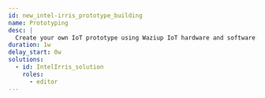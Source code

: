 ```yaml
---
id: new_intel-irris_prototype_building
name: Prototyping
desc: |
  Create your own IoT prototype using Waziup IoT hardware and software.
duration: 1w
delay_start: 0w
solutions:
  - id: IntelIrris_solution
    roles:
      - editor
---
```

